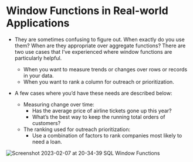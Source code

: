 # Window Functions in Real-world Applications
- They are sometimes confusing to figure out. When exactly do you use them? When are they appropriate over
aggregate functions? There are two use cases that I’ve experienced where window functions are particularly helpful.
   - When you want to measure trends or changes over rows or records in your data.
   - When you want to rank a column for outreach or prioritization.

- A few cases where you’d have these needs are described below:
    - Measuring change over time:
        -  Has the average price of airline tickets gone up this year?
        - What’s the best way to keep the running total orders of customers?
     - The ranking used for outreach prioritization:
        -  Use a combination of factors to rank companies most likely to need a loan.

![Screenshot 2023-02-07 at 20-34-39 SQL Window Functions](https://user-images.githubusercontent.com/76912120/217335151-7773e51c-d1da-480d-992e-9b706c574bf6.png)
